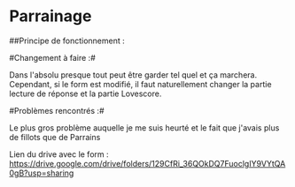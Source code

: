 # Parrainage

##Principe de fonctionnement :

#Changement à faire :#

Dans l'absolu presque tout peut être garder tel quel et ça marchera. Cependant, si le form est modifié, il faut naturellement changer la partie lecture de réponse et la partie Lovescore.

#Problèmes rencontrés :#

Le plus gros problème auquelle je me suis heurté et le fait que j'avais plus de fillots que de Parrains

Lien du drive avec le form : https://drive.google.com/drive/folders/129CfRi_36QOkDQ7FuoclgIY9VYtQA0gB?usp=sharing
